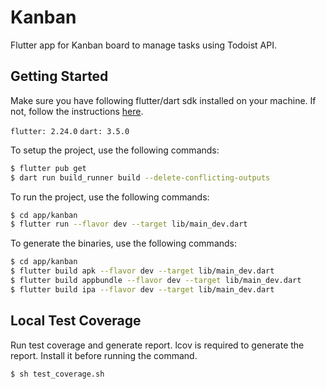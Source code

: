 # Kanban

Flutter app for Kanban board to manage tasks using Todoist API.

## Getting Started
Make sure you have following flutter/dart sdk installed on your machine. If not, follow the instructions [here](https://flutter.dev/docs/get-started/install).

`flutter: 2.24.0`
`dart: 3.5.0`

To setup the project, use the following commands:
```sh
$ flutter pub get
$ dart run build_runner build --delete-conflicting-outputs
```

To run the project, use the following commands:
```sh
$ cd app/kanban
$ flutter run --flavor dev --target lib/main_dev.dart
```

To generate the binaries, use the following commands:
```sh
$ cd app/kanban
$ flutter build apk --flavor dev --target lib/main_dev.dart
$ flutter build appbundle --flavor dev --target lib/main_dev.dart
$ flutter build ipa --flavor dev --target lib/main_dev.dart
```


## Local Test Coverage
Run test coverage and generate report. lcov is required to generate the report. Install it before running the command.
```sh
$ sh test_coverage.sh
```